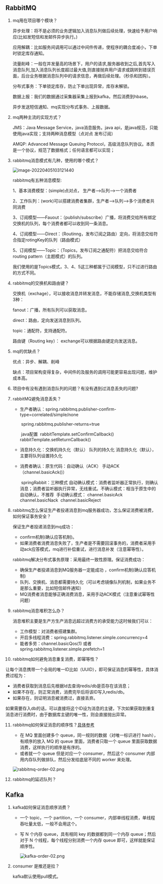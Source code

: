 ## RabbitMQ

1. mq用在项目哪个模块？

   异步处理：将不是必须的业务逻辑加入消息队列做后续处理，快速给予用户响应(比如发短信和发邮件异步执行。)

   应用解耦：比如服务间调用可以通过中间件传递，使程序的耦合度减小，下单时锁定库存通知。

   流量削峰：一般在并发量高的场景下，用户的请求,服务器收到之后,首先写入消息队列,加入消息队列长度超过最大值,则直接抛弃用户请求或跳转到错误页面，后台业务根据消息队列中的请求信息，再做后续处理。（秒杀和团购）。

   分布式事务：下单锁定库存，防止下单出现异常，库存未解锁。

   数据上报：我们的数据通过采集器采集上报到kafka，然后消费到hbase。

   异步发送短信通知、mq实现分布式事务、上报数据。

2. mq两种主流的实现方式？

   JMS：Java Message Service，java消息服务。java api，是java规范，只能使用java实现；支持两种消息模型（点对点 发布订阅）

   AMQP: Advanced Message Queuing Protocol，高级消息队列协议。本质是一个协议，规范了数据格式；任何语言都可以实现；

3. rabbitmq消息模式有几种，使用的哪个模式？

   ![image-20220405103121440](../../images/mq/rabbitmq_model.png)

   rabbitmq有五种消息模型:

   1、基本消费模型：(simple)点对点， 生产者——>队列——>一个消费者

   2、工作队列：(work)可以搭建消费者集群，生产者——>队列——>多个消费者共同消费

   3、订阅模型——Fauout：（publish/subscribe）广播，将消费交给所有绑定交换机的队列，每个消费者都可以收到同一条消息。

   4、订阅模型——Direct：（Routinng，发布订阅之路由）定向，将消息交给符合指定rotingKey的队列（路由模式）

   5、订阅模型——Topic：（Topics，发布订阅之通配符）把消息交给符合routing pattern（主题模式）的队列。

   我们使用的是Topics模式，3、4、5这三种都属于订阅模型，只不过进行路由的方式不同。

4. rabbitmq的交换机和路由键？

   交换机（exchage），可以接收消息并转发消息，不能存储消息,交换机类型有3种：

   fanout：广播，所有队列可以获取消息。

   direct：路由，定向发送消息到队列。

   topic：通配符，支持通配符。

   路由键（Routing key）： exchange可以根据路由键定向发送消息。

5. mq的优缺点？

   优点：异步、解耦、削峰

   缺点：项目架构变得复杂，中间件的及服务的调用可能更容易出现问题，维护成本高。

6. 项目中有没有遇到消息队列的问题？有没有遇到过消息丢失的问题?

7. rabbitMQ避免消息丢失？

   * 生产者确认：spring.rabbitmq.publisher-confirm-type=correlated/simple/none

     ​					   spring.rabbitmq.publisher-returns=true

     ​						java配置
     ​									rabbitTemplate.setConfirmCallback()
     ​									rabbitTemplate.setReturnCallback()

   * 消息持久化：交换机持久化（默认） 队列的持久化   消息持久化（默认），主要将队列设置持久化

   * 消费者确认：原生代码：自动确认（ACK） 手动ACK（channel.basicAck()）

     ​					 springRabbit：三种模式
     ​				     自动确认模式：消费者监听器正常执行，则确认消息；消费者监听器执行异常，无线重试。
     ​				    不确认模式：相当于原生中的自动确认，不推荐
     ​				   手动确认模式：
     ​					channel.basicAck
     ​					channel.basicNack
     ​					channel.basicReject

8. rabbitmq怎么保证生产者投递消息到mq服务器成功，怎么保证消费被消费，如何保证事务安全？

   保证生产者投递消息到mq成功：

   * confirm机制(确认应答机制)。
   * 如果消费者消费消息失败了，生产者是不需要回滚事务的，消费者采用手动ack应答模式，mq进行补偿重试，进行消息补发（注意幂等性）。

   rabbitmq解决分布式事务原理：采用最终一致性原理。保证消费成功：

   * 确保生产者投递消息到MQ服务器一定能成功 ，confirm机制(确认应答机制)
   * 队列、交换机、消息都需要持久化（可以考虑镜像队列机制，如果业务不是那么重要，比如短信邮件通知）
   * MQ消费者消息能够正确消费消息，采用手动ACK模式（注意重试幂等性问题）

9. rabbitmq消息堆积怎么办？

   消息堆积主要是生产方生产消息远超过消费方的承受能力这时候我们可以：

   - 工作模型：对消费者搭建集群。
   - 开启多线程消费：spring.rabbitmq.listener.simple.concurrency=4
   - 能者多劳：channel.basicQos(1)  或者 spring.rabbitmq.listener.simple.prefetch=1

10. rabbitmq如何避免消息重复消费，即幂等性？

   让每个消息携带一个全局的唯一ID比如（UUID），即可保证消息的幂等性，具体消费过程为：

   * 消费者获取到消息后先根据Id去查询redis/db是否存在该消息；
   * 如果不存在，则正常消费，消费完毕后将该ID写入redis/db。
   * 如果存在，则证明消息被消费过，直接丢弃。

   如果需要存入db的话，可以直接将这个ID设为消息的主键，下次如果获取到重复消息进行消费时，由于数据库主键的唯一性，则会直接抛出异常。

11. rabbitmq如何保证消息的顺序性？[具体参考](https://blog.csdn.net/AAA821/article/details/86650471)

    - 在 MQ 里面创建多个 queue，同一规则的数据（对唯一标识进行 hash），有顺序的放入 MQ 的 queue 里面，消费者只取一个 queue 里面获取数据消费，这样执行的顺序是有序的。
    - 或者就一个 queue 但是对应一个 consumer，然后这个 consumer 内部用内存队列做排队，然后分发给底层不同的 worker 来处理。

    ![rabbitmq-order-02.png](../../images/spring/rabbitmq-order-02.png)

12. rabbitmq的延迟队列？

## Kafka

1. kafka如何保证消息顺序消费？

   - 一个 topic，一个 partition，一个 consumer，内部单线程消费，单线程吞吐量太低，一般不会用这个。

   - 写 N 个内存 queue，具有相同 key 的数据都到同一个内存 queue；然后对于 N 个线程，每个线程分别消费一个内存 queue 即可，这样就能保证顺序性。

     ![kafka-order-02.png](../../images/spring/kafka-order-02.png)

2. consumer 是推还是拉？

   kafka默认使用pull模式。

   